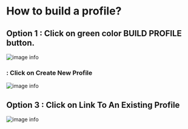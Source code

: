 # How to build a profile?

## Option 1 : Click on green color BUILD PROFILE button.
![image info](../static/img/profiles/step1.png)

### : Click on Create New Profile
![image info](../static/img/profiles/step2.png)

## Option 3 : Click on Link To An Existing Profile
![image info](../static/img/profiles/step3.png)